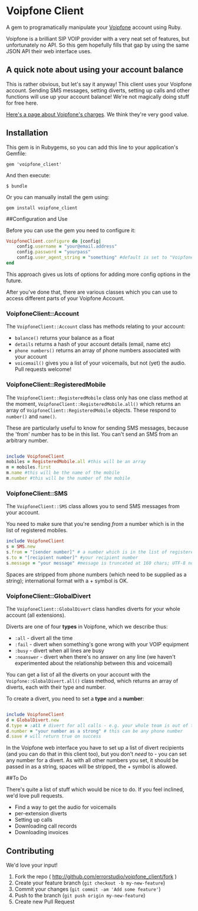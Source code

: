 # Voipfone Client

A gem to programatically manipulate your [Voipfone](http://www.voipfone.co.uk) account using Ruby.

Voipfone is a brilliant SIP VOIP provider with a very neat set of features, but unfortunately no API. So this gem hopefully fills that gap by using the same JSON API their web interface uses.

## A quick note about using your account balance
This is rather obvious, but let's say it anyway! This client uses your Voipfone account. Sending SMS messages, setting diverts, setting up calls and other functions will use up your account balance! We're not magically doing stuff for free here.

[Here's a page about Voipfone's charges](https://www.voipfone.co.uk/prices_new.php). We think they're very good value.

## Installation

This gem is in Rubygems, so you can add this line to your application's Gemfile:

    gem 'voipfone_client'

And then execute:

    $ bundle

Or you can manually install the gem using:

	gem install voipfone_client

##Configuration and Use

Before you can use the gem you need to configure it:

```ruby
VoipfoneClient.configure do |config|
	config.username = "your@email.address"
	config.password = "yourpass"
	config.user_agent_string = "something" #default is set to "VoipfoneClient/[version] http://github.com/errorstudio/voipfone_client" in voipfone_client.rb
end
```

This approach gives us lots of options for adding more config options in the future.

After you've done that, there are various classes which you can use to access different parts of your Voipfone Account.

### VoipfoneClient::Account
The `VoipfoneClient::Account` class has methods relating to your account:

* `balance()` returns your balance as a float
* `details` returns a hash of your account details (email, name etc)
* `phone numbers()` returns an array of phone numbers associated with your account
* `voicemail()` gives you a list of your voicemails, but not (yet) the audio. Pull requests welcome!

### VoipfoneClient::RegisteredMobile
The `VoipfoneClient::RegisteredMobile` class only has one class method at the moment, `VoipfoneClient::RegisteredMobile.all()` which returns an array of `VoipfoneClient::RegisteredMobile` objects. These respond to `number()` and `name()`.

These are particularly useful to know for sending SMS messages, because the 'from' number has to be in this list. You can't send an SMS from an arbitrary number.

```ruby

include VoipfoneClient
mobiles = RegisteredMobile.all #this will be an array
m = mobiles.first
m.name #this will be the name of the mobile
m.number #this will be the number of the mobile

```

### VoipfoneClient::SMS
The `VoipfoneClient::SMS` class allows you to send SMS messages from your account.

You need to make sure that you're sending _from_ a number which is in the list of registered mobiles.

``` ruby
include VoipfoneClient
s = SMS.new
s.from = "[sender number]" # a number which is in the list of registered mobiles at voipfone
s.to = "[recipient number]" #your recipient number
s.message = "your message" #message is truncated at 160 chars; UTF-8 not supported.

```

Spaces are stripped from phone numbers (which need to be supplied as a string); international format with a + symbol is OK.

### VoipfoneClient::GlobalDivert
The `VoipfoneClient::GlobalDivert` class handles diverts for your whole account (all extensions).

Diverts are one of four __types__ in Voipfone, which we describe thus:

* `:all` - divert all the time
* `:fail` - divert when something's gone wrong with your VOIP equipment
* `:busy` - divert when all lines are busy
* `:noanswer` - divert when there's no answer on any line (we haven't experimented about the relationship between this and voicemail)

You can get a list of all the diverts on your account with the `Voipfone::GlobalDivert.all()` class method, which returns an array of diverts, each with their type and number.

To create a divert, you need to set a __type__ and a __number__:

```ruby

include VoipfoneClient
d = GlobalDivert.new
d.type = :all # divert for all calls - e.g. your whole team is out of the office; our most common use-case
d.number = "your number as a strong" # this can be any phone number
d.save # will return true on success

```
In the Voipfone web interface you have to set up a list of divert recipients (and you can do that in this client too), but you don't _need_ to - you can set any number for a divert. As with all other numbers you set, it should be passed in as a string, spaces will be stripped, the + symbol is allowed.

##To Do

There's quite a list of stuff which would be nice to do. If you feel inclined, we'd love pull requests.

* Find a way to get the audio for voicemails
* per-extension diverts
* Setting up calls
* Downloading call records
* Downloading invoices


## Contributing

We'd love your input!

1. Fork the repo ( http://github.com/errorstudio/voipfone_client/fork )
2. Create your feature branch (`git checkout -b my-new-feature`)
3. Commit your changes (`git commit -am 'Add some feature'`)
4. Push to the branch (`git push origin my-new-feature`)
5. Create new Pull Request
